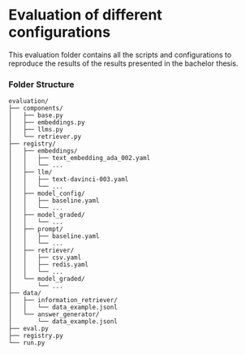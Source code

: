 # Evaluation of different configurations

This evaluation folder contains all the scripts and configurations to reproduce the results of the results presented in the bachelor thesis.

### Folder Structure

```
evaluation/
├── components/
│   ├── base.py
│   ├── embeddings.py
│   ├── llms.py
│   └── retriever.py
├── registry/
│   ├── embeddings/
│   │   ├── text_embedding_ada_002.yaml
│   │   └── ...
│   ├── llm/
│   │   ├── text-davinci-003.yaml
│   │   └── ...
│   ├── model_config/
│   │   ├── baseline.yaml
│   │   └── ...
│   ├── model_graded/
│   │   └── ...
│   ├── prompt/
│   │   ├── baseline.yaml
│   │   └── ...
│   ├── retriever/
│   │   ├── csv.yaml
│   │   ├── redis.yaml
│   │   └── ...
│   └── model_graded/
│       └── ...
├── data/
│   ├── information_retriever/
│   │   └── data_example.jsonl
│   └── answer_generator/
│       └── data_example.jsonl
├── eval.py
├── registry.py
└── run.py
```
